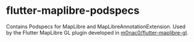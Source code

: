 # flutter-maplibre-podspecs
Contains Podspecs for MapLibre and MapLibreAnnotationExtension. Used by the Flutter MapLibre GL plugin developed in [m0nac0/flutter-maplibre-gl](https://github.com/m0nac0/flutter-maplibre-gl).
